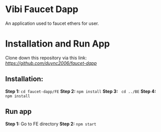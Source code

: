 # Vibi Faucet Dapp
An application used to faucet ethers for user.

# Installation and Run App

Clone down this repository via this link: _https://github.com/duync2006/faucet-dapp_

## Installation:

**Step 1:** ```cd faucet-dapp/FE```
**Step 2:** ```npm install```
**Step 3:** ``` cd ../BE```
**Step 4:** ```npm install```

## Run app

**Step 1:** Go to FE directory
**Step 2:** ```npm start```


